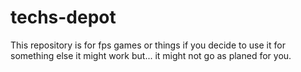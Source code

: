 # techs-depot
This repository is for fps games or things if you decide to use it for something else it might work but... it might not go as planed for you.
